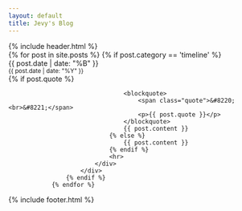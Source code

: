 ```yaml
---
layout: default
title: Jevy's Blog
---
```

<div id="header">
{% include header.html %}
</div>
<div id="timeline">
				{% for post in site.posts %}
					{% if post.category == 'timeline' %}
					    <div class="post__timeline {{ post.tags | join:' ' }}">
					    	<div class="timeline__meta">
								<time datetime="{{ post.date }}">
									{{ post.date | date: "%B" }}<br/><small>{{ post.date | date: "%Y" }}</small>
								</time>	
							</div>
							<div class="timeline__body">
								{% if post.quote %}
									
									<blockquote>
										<span class="quote">&#8220;<br>&#8221;</span>
										<p>{{ post.quote }}</p>
									</blockquote>
									{{ post.content }}
								{% else %}
									{{ post.content }}
								{% endif %}
							    <hr>
							</div>
					    </div>
					{% endif %}
				{% endfor %}

</div>

<div id="footer">
{% include footer.html %}
</div>
